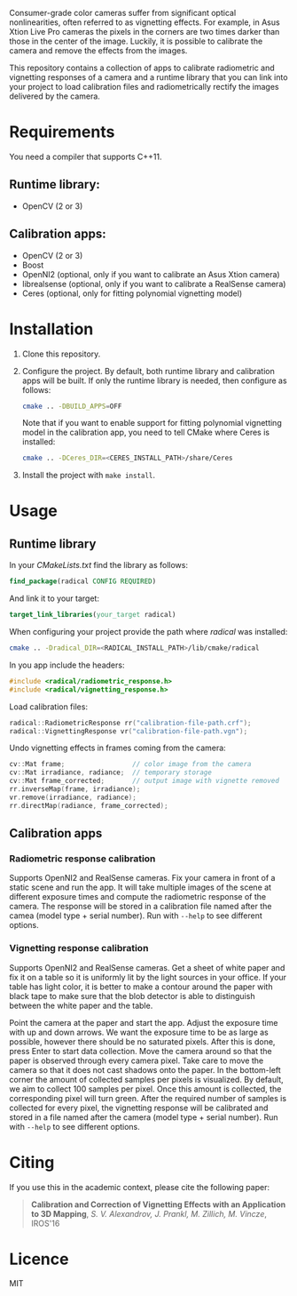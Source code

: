 Consumer-grade color cameras suffer from significant optical nonlinearities,
often referred to as vignetting effects. For example, in Asus Xtion Live Pro
cameras the pixels in the corners are two times darker than those in the center
of the image. Luckily, it is possible to calibrate the camera and remove the
effects from the images.

This repository contains a collection of apps to calibrate radiometric and
vignetting responses of a camera and a runtime library that you can link into
your project to load calibration files and radiometrically rectify the images
delivered by the camera.

# Requirements

You need a compiler that supports C++11.

## Runtime library:

  * OpenCV (2 or 3)

## Calibration apps:

  * OpenCV (2 or 3)
  * Boost
  * OpenNI2 (optional, only if you want to calibrate an Asus Xtion camera)
  * librealsense (optional, only if you want to calibrate a RealSense camera)
  * Ceres (optional, only for fitting polynomial vignetting model)

# Installation

1. Clone this repository.

2. Configure the project. By default, both runtime library and calibration apps
   will be built. If only the runtime library is needed, then configure as
   follows:

   ```bash
   cmake .. -DBUILD_APPS=OFF
   ```

   Note that if you want to enable support for fitting polynomial vignetting
   model in the calibration app, you need to tell CMake where Ceres is
   installed:

   ```bash
   cmake .. -DCeres_DIR=<CERES_INSTALL_PATH>/share/Ceres
   ```

3. Install the project with `make install`.

# Usage

## Runtime library

In your *CMakeLists.txt* find the library as follows:

   ```cmake
   find_package(radical CONFIG REQUIRED)
   ```

And link it to your target:

   ```cmake
   target_link_libraries(your_target radical)
   ```

When configuring your project provide the path where *radical* was installed:

   ```bash
   cmake .. -Dradical_DIR=<RADICAL_INSTALL_PATH>/lib/cmake/radical
   ```

In you app include the headers:

   ```cpp
   #include <radical/radiometric_response.h>
   #include <radical/vignetting_response.h>
   ```

Load calibration files:

   ```cpp
   radical::RadiometricResponse rr("calibration-file-path.crf");
   radical::VignettingResponse vr("calibration-file-path.vgn");
   ```

Undo vignetting effects in frames coming from the camera:

   ```cpp
   cv::Mat frame;                 // color image from the camera
   cv::Mat irradiance, radiance;  // temporary storage
   cv::Mat frame_corrected;       // output image with vignette removed
   rr.inverseMap(frame, irradiance);
   vr.remove(irradiance, radiance);
   rr.directMap(radiance, frame_corrected);
   ```

## Calibration apps

### Radiometric response calibration

Supports OpenNI2 and RealSense cameras. Fix your camera in front of a static
scene and run the app. It will take multiple images of the scene at different
exposure times and compute the radiometric response of the camera. The response
will be stored in a calibration file named after the camea (model type + serial
number). Run with `--help` to see different options.

### Vignetting response calibration

Supports OpenNI2 and RealSense cameras. Get a sheet of white paper and fix it on
a table so it is uniformly lit by the light sources in your office. If your
table has light color, it is better to make a contour around the paper with
black tape to make sure that the blob detector is able to distinguish between
the white paper and the table.

Point the camera at the paper and start the app. Adjust the exposure time with
up and down arrows. We want the exposure time to be as large as possible,
however there should be no saturated pixels. After this is done, press Enter to
start data collection. Move the camera around so that the paper is observed
through every camera pixel. Take care to move the camera so that it does not
cast shadows onto the paper. In the bottom-left corner the amount of collected
samples per pixels is visualized. By default, we aim to collect 100 samples per
pixel. Once this amount is collected, the corresponding pixel will turn green.
After the required number of samples is collected for every pixel, the
vignetting response will be calibrated and stored in a file named after the
camera (model type + serial number). Run with `--help` to see different options.

# Citing

If you use this in the academic context, please cite the following paper:

> **Calibration and Correction of Vignetting Effects with an Application to 3D
Mapping**, *S. V. Alexandrov, J. Prankl, M. Zillich, M. Vincze*, IROS'16

# Licence

MIT
